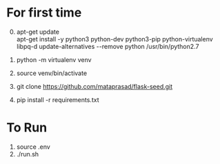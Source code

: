 # For first time

0) apt-get update \
   apt-get install -y python3 python-dev python3-pip python-virtualenv libpq-d
   update-alternatives --remove python /usr/bin/python2.7

1) python -m virtualenv venv

2) source venv/bin/activate

3) git clone https://github.com/mataprasad/flask-seed.git

4) pip install -r requirements.txt

# To Run

1) source .env
2) ./run.sh